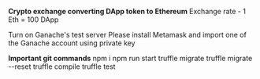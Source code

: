 **Crypto exchange converting DApp token to Ethereum**
Exchange rate - 1 Eth = 100 DApp








Turn on Ganache's test server
Please install Metamask and import one of the Ganache account using private key


**Important git commands**
npm i
npm run start 
truffle migrate
truffle migrate --reset
truffle compile
truffle test
